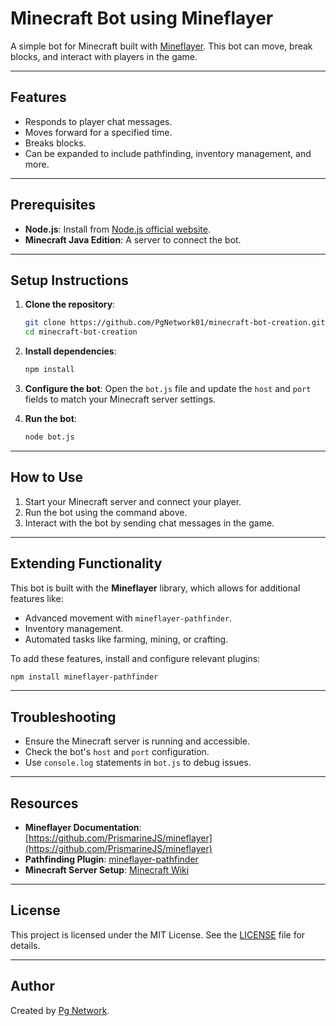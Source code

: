 # Minecraft Bot using Mineflayer

A simple bot for Minecraft built with [Mineflayer](https://github.com/PrismarineJS/mineflayer). This bot can move, break blocks, and interact with players in the game.

---

## Features

- Responds to player chat messages.
- Moves forward for a specified time.
- Breaks blocks.
- Can be expanded to include pathfinding, inventory management, and more.

---

## Prerequisites

- **Node.js**: Install from [Node.js official website](https://nodejs.org/).
- **Minecraft Java Edition**: A server to connect the bot.

---

## Setup Instructions

1. **Clone the repository**:
   ```bash
   git clone https://github.com/PgNetwork01/minecraft-bot-creation.git
   cd minecraft-bot-creation
   ```

2. **Install dependencies**:
   ```bash
   npm install
   ```

3. **Configure the bot**:
   Open the `bot.js` file and update the `host` and `port` fields to match your Minecraft server settings.

4. **Run the bot**:
   ```bash
   node bot.js
   ```

---

## How to Use

1. Start your Minecraft server and connect your player.
2. Run the bot using the command above.
3. Interact with the bot by sending chat messages in the game.

---

## Extending Functionality

This bot is built with the **Mineflayer** library, which allows for additional features like:
- Advanced movement with `mineflayer-pathfinder`.
- Inventory management.
- Automated tasks like farming, mining, or crafting.

To add these features, install and configure relevant plugins:
```bash
npm install mineflayer-pathfinder
```

---

## Troubleshooting

- Ensure the Minecraft server is running and accessible.
- Check the bot's `host` and `port` configuration.
- Use `console.log` statements in `bot.js` to debug issues.

---

## Resources

- **Mineflayer Documentation**: [https://github.com/PrismarineJS/mineflayer](https://github.com/PrismarineJS/mineflayer)
- **Pathfinding Plugin**: [mineflayer-pathfinder](https://github.com/PrismarineJS/mineflayer-pathfinder)
- **Minecraft Server Setup**: [Minecraft Wiki](https://minecraft.fandom.com/wiki/Tutorials/Setting_up_a_server)

---

## License

This project is licensed under the MIT License. See the [LICENSE](LICENSE) file for details.

---

## Author

Created by [Pg Network](https://github.com/PgNetwork01).
